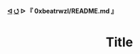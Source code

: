 <h4>
  <a href="https://github.com/0xbeatrwzl?tab=repositories">ᐊ</a>
  <a href="https://github.com/0xbeatrwzl/{path}">⭯</a>
  ᐅ 『 0xbeatrwzl/README.md 』
</h4>

<div align=center>
  <h1>Title</h1>
</div>
